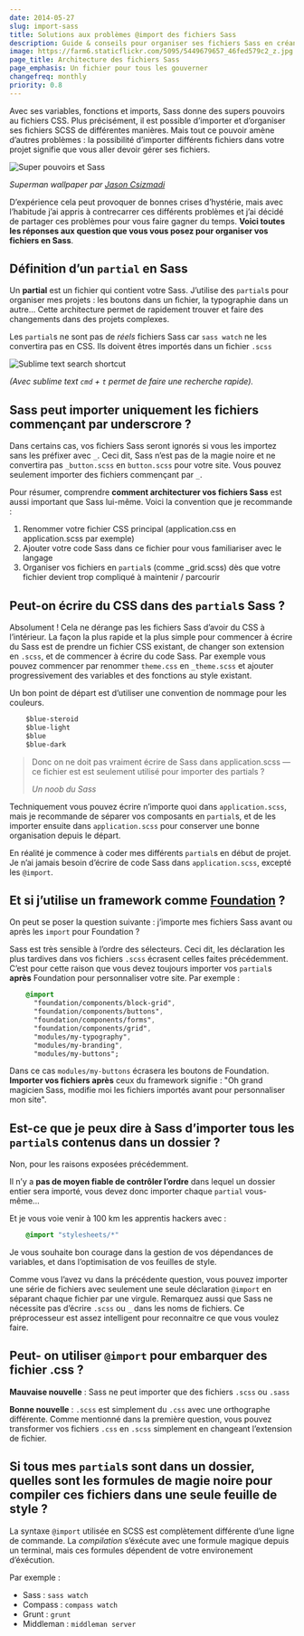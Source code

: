 ```yaml
---
date: 2014-05-27
slug: import-sass
title: Solutions aux problèmes @import des fichiers Sass
description: Guide & conseils pour organiser ses fichiers Sass en créant des partials.
image: https://farm6.staticflickr.com/5095/5449679657_46fed579c2_z.jpg
page_title: Architecture des fichiers Sass
page_emphasis: Un fichier pour tous les gouverner
changefreq: monthly
priority: 0.8
---
```


Avec ses variables, fonctions et imports, Sass donne des supers pouvoirs au fichiers CSS. Plus précisément, il est possible d’importer et d’organiser ses fichiers SCSS de différentes manières. Mais tout ce pouvoir amène d’autres problèmes : la possibilité d’importer différents fichiers dans votre projet signifie que vous aller devoir gérer ses fichiers.

![Super pouvoirs et Sass](https://farm6.staticflickr.com/5095/5449679657_46fed579c2_z.jpg)

_Superman wallpaper par [Jason Csizmadi](https://www.flickr.com/photos/dangergraphics/)_

D’expérience cela peut provoquer de bonnes crises d’hystérie, mais avec l’habitude j’ai appris à contrecarrer ces différents problèmes et j’ai décidé de partager ces problèmes pour vous faire gagner du temps. __Voici toutes les réponses aux question que vous vous posez pour organiser vos fichiers en Sass__.

## Définition d’un `partial` en Sass

Un __partial__ est un fichier qui contient votre Sass. J’utilise des `partial`s pour organiser mes projets : les boutons dans un fichier, la typographie dans un autre... Cette architecture permet de rapidement trouver et faire des changements dans des projets complexes.

Les `partial`s ne sont pas de _réels_ fichiers Sass car `sass watch` ne les convertira pas en CSS. Ils doivent êtres importés dans un fichier `.scss`

![Sublime text search shortcut](https://lh4.googleusercontent.com/-s1uPAH3rKvw/U4SDcBFVBGI/AAAAAAAAAIc/2U5QGQt_8lM/w480-h300-no/search.gif)

_(Avec sublime text `cmd` + `t` permet de faire une recherche rapide)._

## Sass peut importer uniquement les fichiers commençant par underscrore ?

Dans certains cas, vos fichiers Sass seront ignorés si vous les importez sans les préfixer avec `_`. Ceci dit, Sass n’est pas de la magie noire et ne convertira pas `_button.scss` en `button.scss` pour votre site. Vous pouvez seulement importer des fichiers commençant par `_`.

Pour résumer, comprendre __comment architecturer vos fichiers Sass__ est aussi important que Sass lui-même. Voici la convention que je recommande :

1. Renommer votre fichier CSS principal (application.css en application.scss par exemple)
2. Ajouter votre code Sass dans ce fichier pour vous familiariser avec le langage
3. Organiser vos fichiers en `partial`s (comme _grid.scss) dès que votre fichier devient trop compliqué à maintenir / parcourir

## Peut-on écrire du CSS dans des `partial`s Sass ?

Absolument ! Cela ne dérange pas les fichiers Sass d’avoir du CSS à l’intérieur. La façon la plus rapide et la plus simple pour commencer à écrire du Sass est de prendre un fichier CSS existant, de changer son extension en `.scss`, et de commencer à écrire du code Sass. Par exemple vous pouvez commencer par renommer `theme.css` en `_theme.scss` et ajouter progressivement des variables et des fonctions au style existant.

Un bon point de départ est d’utiliser une convention de nommage pour les couleurs.

~~~ sass
    $blue-steroid
    $blue-light
    $blue
    $blue-dark
~~~

> Donc on ne doit pas vraiment écrire de Sass dans application.scss —ce fichier est est seulement utilisé pour importer des partials ?
>
> <cite>Un noob du Sass</cite>

Techniquement vous pouvez écrire n’importe quoi dans `application.scss`, mais je recommande de séparer vos composants en `partial`s, et de les importer ensuite dans `application.scss` pour conserver une bonne organisation depuis le départ.

En réalité je commence à coder mes différents `partial`s en début de projet. Je n’ai jamais besoin d’écrire de code Sass dans `application.scss`, excepté les `@import`.

## Et si j’utilise un framework comme [Foundation](http://foundation.zurb.com/) ?

On peut se poser la question suivante : j’importe mes fichiers Sass avant ou après les `import` pour Foundation ?

Sass est très sensible à l’ordre des sélecteurs. Ceci dit, les déclaration les plus tardives dans vos fichiers `.scss` écrasent celles faites précédemment. C’est pour cette raison que vous devez toujours importer vos `partial`s __après__ Foundation pour personnaliser votre site. Par exemple :

~~~ sass
    @import
      "foundation/components/block-grid",
      "foundation/components/buttons",
      "foundation/components/forms",
      "foundation/components/grid",
      "modules/my-typography",
      "modules/my-branding",
      "modules/my-buttons";
~~~

Dans ce cas `modules/my-buttons` écrasera les boutons de Foundation. __Importer vos fichiers après__ ceux du framework signifie : "Oh grand magicien Sass, modifie moi les fichiers importés avant pour personnaliser mon site".

## Est-ce que je peux dire à Sass d’importer tous les `partial`s contenus dans un dossier ?

Non, pour les raisons exposées précédemment.

Il n’y a __pas de moyen fiable de contrôler l’ordre__ dans lequel un dossier entier sera importé, vous devez donc importer chaque `partial` vous-même...

Et je vous voie venir à 100 km les apprentis hackers avec :

~~~ sass
    @import "stylesheets/*"
~~~

Je vous souhaite bon courage dans la gestion de vos dépendances de variables, et dans l’optimisation de vos feuilles de style.

Comme vous l’avez vu dans la précédente question, vous pouvez importer une série de fichiers avec seulement une seule déclaration `@import` en séparant chaque fichier par une virgule. Remarquez aussi que Sass ne nécessite pas d’écrire `.scss` ou `_` dans les noms de fichiers. Ce préprocesseur est assez intelligent pour reconnaitre ce que vous voulez faire.

## Peut- on utiliser `@import` pour embarquer des fichier .css ?

__Mauvaise nouvelle__ : Sass ne peut importer que des fichiers `.scss` ou `.sass`

__Bonne nouvelle__ : `.scss` est simplement du `.css` avec une orthographe différente. Comme mentionné dans la première question, vous pouvez transformer vos fichiers `.css` en `.scss` simplement en changeant l’extension de fichier.

## Si tous mes `partial`s sont dans un dossier, quelles sont les formules de magie noire pour compiler ces fichiers dans une seule feuille de style ?

La syntaxe `@import` utilisée en SCSS est complètement différente d’une ligne de commande. La _compilation_ s’éxécute avec une formule magique depuis un terminal, mais ces formules dépendent de votre environement d’éxécution.

Par exemple :

- Sass : `sass watch`
- Compass : `compass watch`
- Grunt : `grunt`
- Middleman : `middleman server`
